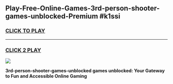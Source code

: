 
## Play-Free-Online-Games-3rd-person-shooter-games-unblocked-Premium #k1ssi
<h3>
<a href="https://premium.freeplayer.one?title=3rd-person-shooter-games-unblocked&ref=8M">CLICK TO PLAY</a></h3>
<hr>

<h3>
<a href="https://premium.freeplayer.one?title=3rd-person-shooter-games-unblocked&ref=8M">CLICK 2 PLAY</a>
  
</h3>

<a href="https://premium.freeplayer.one?title=3rd-person-shooter-games-unblocked&ref=8M"><img src="https://clearcache.store/games.png"></a>


**3rd-person-shooter-games-unblocked games unblocked: Your Gateway to Fun and Accessible Online Gaming**
